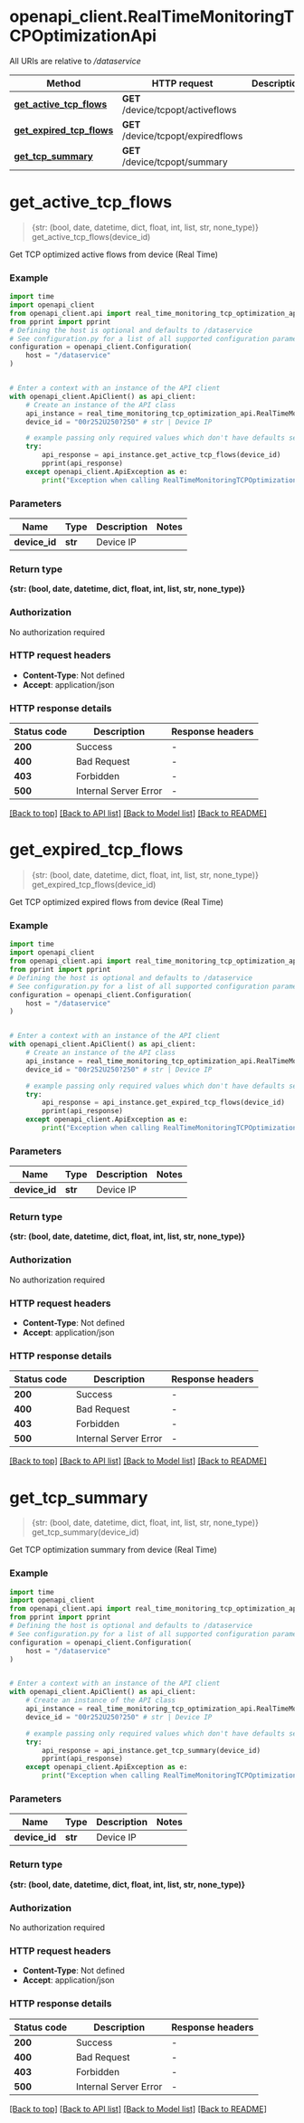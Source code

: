 # openapi_client.RealTimeMonitoringTCPOptimizationApi

All URIs are relative to */dataservice*

Method | HTTP request | Description
------------- | ------------- | -------------
[**get_active_tcp_flows**](RealTimeMonitoringTCPOptimizationApi.md#get_active_tcp_flows) | **GET** /device/tcpopt/activeflows | 
[**get_expired_tcp_flows**](RealTimeMonitoringTCPOptimizationApi.md#get_expired_tcp_flows) | **GET** /device/tcpopt/expiredflows | 
[**get_tcp_summary**](RealTimeMonitoringTCPOptimizationApi.md#get_tcp_summary) | **GET** /device/tcpopt/summary | 


# **get_active_tcp_flows**
> {str: (bool, date, datetime, dict, float, int, list, str, none_type)} get_active_tcp_flows(device_id)



Get TCP optimized active flows from device (Real Time)

### Example


```python
import time
import openapi_client
from openapi_client.api import real_time_monitoring_tcp_optimization_api
from pprint import pprint
# Defining the host is optional and defaults to /dataservice
# See configuration.py for a list of all supported configuration parameters.
configuration = openapi_client.Configuration(
    host = "/dataservice"
)


# Enter a context with an instance of the API client
with openapi_client.ApiClient() as api_client:
    # Create an instance of the API class
    api_instance = real_time_monitoring_tcp_optimization_api.RealTimeMonitoringTCPOptimizationApi(api_client)
    device_id = "00r252U250?250" # str | Device IP

    # example passing only required values which don't have defaults set
    try:
        api_response = api_instance.get_active_tcp_flows(device_id)
        pprint(api_response)
    except openapi_client.ApiException as e:
        print("Exception when calling RealTimeMonitoringTCPOptimizationApi->get_active_tcp_flows: %s\n" % e)
```


### Parameters

Name | Type | Description  | Notes
------------- | ------------- | ------------- | -------------
 **device_id** | **str**| Device IP |

### Return type

**{str: (bool, date, datetime, dict, float, int, list, str, none_type)}**

### Authorization

No authorization required

### HTTP request headers

 - **Content-Type**: Not defined
 - **Accept**: application/json


### HTTP response details

| Status code | Description | Response headers |
|-------------|-------------|------------------|
**200** | Success |  -  |
**400** | Bad Request |  -  |
**403** | Forbidden |  -  |
**500** | Internal Server Error |  -  |

[[Back to top]](#) [[Back to API list]](../README.md#documentation-for-api-endpoints) [[Back to Model list]](../README.md#documentation-for-models) [[Back to README]](../README.md)

# **get_expired_tcp_flows**
> {str: (bool, date, datetime, dict, float, int, list, str, none_type)} get_expired_tcp_flows(device_id)



Get TCP optimized expired flows from device (Real Time)

### Example


```python
import time
import openapi_client
from openapi_client.api import real_time_monitoring_tcp_optimization_api
from pprint import pprint
# Defining the host is optional and defaults to /dataservice
# See configuration.py for a list of all supported configuration parameters.
configuration = openapi_client.Configuration(
    host = "/dataservice"
)


# Enter a context with an instance of the API client
with openapi_client.ApiClient() as api_client:
    # Create an instance of the API class
    api_instance = real_time_monitoring_tcp_optimization_api.RealTimeMonitoringTCPOptimizationApi(api_client)
    device_id = "00r252U250?250" # str | Device IP

    # example passing only required values which don't have defaults set
    try:
        api_response = api_instance.get_expired_tcp_flows(device_id)
        pprint(api_response)
    except openapi_client.ApiException as e:
        print("Exception when calling RealTimeMonitoringTCPOptimizationApi->get_expired_tcp_flows: %s\n" % e)
```


### Parameters

Name | Type | Description  | Notes
------------- | ------------- | ------------- | -------------
 **device_id** | **str**| Device IP |

### Return type

**{str: (bool, date, datetime, dict, float, int, list, str, none_type)}**

### Authorization

No authorization required

### HTTP request headers

 - **Content-Type**: Not defined
 - **Accept**: application/json


### HTTP response details

| Status code | Description | Response headers |
|-------------|-------------|------------------|
**200** | Success |  -  |
**400** | Bad Request |  -  |
**403** | Forbidden |  -  |
**500** | Internal Server Error |  -  |

[[Back to top]](#) [[Back to API list]](../README.md#documentation-for-api-endpoints) [[Back to Model list]](../README.md#documentation-for-models) [[Back to README]](../README.md)

# **get_tcp_summary**
> {str: (bool, date, datetime, dict, float, int, list, str, none_type)} get_tcp_summary(device_id)



Get TCP optimization summary from device (Real Time)

### Example


```python
import time
import openapi_client
from openapi_client.api import real_time_monitoring_tcp_optimization_api
from pprint import pprint
# Defining the host is optional and defaults to /dataservice
# See configuration.py for a list of all supported configuration parameters.
configuration = openapi_client.Configuration(
    host = "/dataservice"
)


# Enter a context with an instance of the API client
with openapi_client.ApiClient() as api_client:
    # Create an instance of the API class
    api_instance = real_time_monitoring_tcp_optimization_api.RealTimeMonitoringTCPOptimizationApi(api_client)
    device_id = "00r252U250?250" # str | Device IP

    # example passing only required values which don't have defaults set
    try:
        api_response = api_instance.get_tcp_summary(device_id)
        pprint(api_response)
    except openapi_client.ApiException as e:
        print("Exception when calling RealTimeMonitoringTCPOptimizationApi->get_tcp_summary: %s\n" % e)
```


### Parameters

Name | Type | Description  | Notes
------------- | ------------- | ------------- | -------------
 **device_id** | **str**| Device IP |

### Return type

**{str: (bool, date, datetime, dict, float, int, list, str, none_type)}**

### Authorization

No authorization required

### HTTP request headers

 - **Content-Type**: Not defined
 - **Accept**: application/json


### HTTP response details

| Status code | Description | Response headers |
|-------------|-------------|------------------|
**200** | Success |  -  |
**400** | Bad Request |  -  |
**403** | Forbidden |  -  |
**500** | Internal Server Error |  -  |

[[Back to top]](#) [[Back to API list]](../README.md#documentation-for-api-endpoints) [[Back to Model list]](../README.md#documentation-for-models) [[Back to README]](../README.md)

